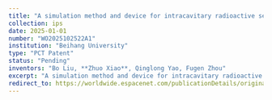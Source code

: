 ```yaml
---
title: "A simulation method and device for intracavitary radioactive seed source distribution"
collection: ips
date: 2025-01-01
number: "WO2025102522A1"
institution: "Beihang University"
type: "PCT Patent"
status: "Pending"
inventors: "Bo Liu, **Zhuo Xiao**, Qinglong Yao, Fugen Zhou"
excerpt: "A simulation method and device for intracavitary radioactive seed source distribution."
redirect_to: https://worldwide.espacenet.com/publicationDetails/originalDocument?CC=WO&NR=2025102522&KC=A1
---
```

